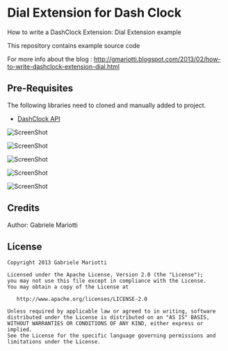 # Dial Extension for Dash Clock

How to write a DashClock Extension: Dial Extension example

This repository contains example source code

For more info about the blog : 
http://gmariotti.blogspot.com/2013/02/how-to-write-dashclock-extension-dial.html

## Pre-Requisites

The following libraries need to cloned and manually added to project.

 * [DashClock API](http://code.google.com/p/dashclock/wiki/API)
 
![ScreenShot](https://github.com/gabrielemariotti/androiddev/raw/master/DashclockDialExtension/image1.png)

![ScreenShot](https://github.com/gabrielemariotti/androiddev/raw/master/DashclockDialExtension/Image2.png)

![ScreenShot](https://github.com/gabrielemariotti/androiddev/raw/master/DashclockDialExtension/Image3.png)

![ScreenShot](https://github.com/gabrielemariotti/androiddev/raw/master/DashclockDialExtension/Image4.png)

![ScreenShot](https://github.com/gabrielemariotti/androiddev/raw/master/DashclockDialExtension/Image5.png)


Credits
-------

Author: Gabriele Mariotti

License
-------

    Copyright 2013 Gabriele Mariotti

    Licensed under the Apache License, Version 2.0 (the "License");
    you may not use this file except in compliance with the License.
    You may obtain a copy of the License at

       http://www.apache.org/licenses/LICENSE-2.0

    Unless required by applicable law or agreed to in writing, software
    distributed under the License is distributed on an "AS IS" BASIS,
    WITHOUT WARRANTIES OR CONDITIONS OF ANY KIND, either express or implied.
    See the License for the specific language governing permissions and
    limitations under the License.
    